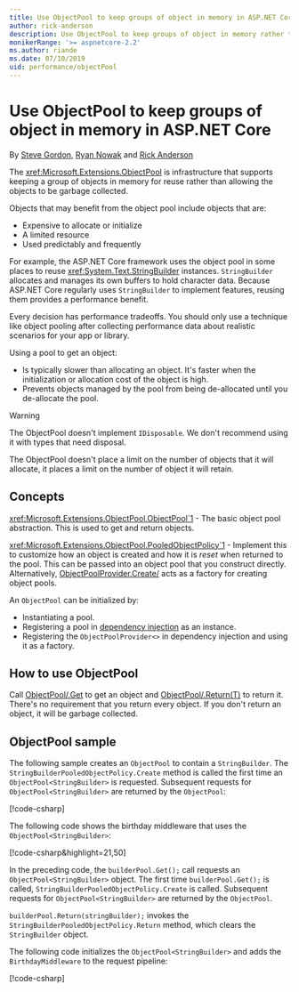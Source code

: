 ```yaml
---
title: Use ObjectPool to keep groups of object in memory in ASP.NET Core
author: rick-anderson
description: Use ObjectPool to keep groups of object in memory rather than allowing the objects to be garbage collected.
monikerRange: '>= aspnetcore-2.2'
ms.author: riande
ms.date: 07/10/2019
uid: performance/objectPool
---
```

# Use ObjectPool to keep groups of object in memory in ASP.NET Core

By [Steve Gordon](https://twitter.com/stevejgordon?), [Ryan Nowak](https://github.com/rynowak) and  [Rick Anderson](https://twitter.com/RickAndMSFT)

The <xref:Microsoft.Extensions.ObjectPool> is infrastructure that supports keeping a group of objects in memory for reuse rather than allowing the objects to be garbage collected.

Objects that may benefit from the object pool include objects that are:

- Expensive to allocate or initialize
- A limited resource
- Used predictably and frequently

For example, the ASP.NET Core framework uses the object pool in some places to reuse <xref:System.Text.StringBuilder> instances. `StringBuilder` allocates and manages its own buffers to hold character data. Because ASP.NET Core regularly uses `StringBuilder` to implement features, reusing them provides a performance benefit.

Every decision has performance tradeoffs. You should only use a technique like object pooling after collecting performance data about realistic scenarios for your app or library.

Using a pool to get an object:

* Is typically slower than allocating an object. It's faster when the initialization or allocation cost of the object is high.
* Prevents objects managed by the pool from being de-allocated until you de-allocate the pool.

> [!WARNING]
> The ObjectPool doesn't implement `IDisposable`. We don't recommend using it with types that need disposal.
>
> The ObjectPool doesn't place a limit on the number of objects that it will allocate, it places a limit on the number of object it will retain.

## Concepts

<xref:Microsoft.Extensions.ObjectPool.ObjectPool`1> - The basic object pool abstraction. This is used to get and return objects.

<xref:Microsoft.Extensions.ObjectPool.PooledObjectPolicy`1> - Implement this to customize how an object is created and how it is *reset* when returned to the pool. This can be passed into an object pool that you construct directly. Alternatively, [ObjectPoolProvider.Create/<T>](xref:Microsoft.Extensions.ObjectPool.ObjectPoolProvider.Create*) acts as a factory for creating object pools.

An `ObjectPool` can be initialized by:

- Instantiating a pool.
- Registering a pool in [dependency injection](xref:fundamentals/dependency-injection) as an instance.
- Registering the `ObjectPoolProvider<>` in dependency injection and using it as a factory.

## How to use ObjectPool

Call [ObjectPool/<T>.Get](/dotnet/api/microsoft.extensions.objectpool.objectpool-1.get) to get an object and [ObjectPool/<T>.Return(T)](/dotnet/api/microsoft.extensions.objectpool.objectpool-1.return) to return it.  There's no requirement that you return every object. If you don't return an object, it will be garbage collected.

## ObjectPool sample

The following sample creates an `ObjectPool` to contain a `StringBuilder`. The `StringBuilderPooledObjectPolicy.Create` method is called the first time an `ObjectPool<StringBuilder>` is requested. Subsequent requests for `ObjectPool<StringBuilder>` are returned by the `ObjectPool`:

[!code-csharp[](objectPool/ObjectPoolSample/StringBuilderPooledObjectPolicy.cs?name=snippet)]

The following code shows the birthday middleware that uses the `ObjectPool<StringBuilder>`:

[!code-csharp[](objectPool/ObjectPoolSample/StringBuilderPooledObjectPolicy.cs?name=snippet)&highlight=21,50]

In the preceding code, the `builderPool.Get();` call requests an `ObjectPool<StringBuilder>` object. The first time `builderPool.Get();` is called, `StringBuilderPooledObjectPolicy.Create` is called. Subsequent requests for `ObjectPool<StringBuilder>` are returned by the `ObjectPool`.

`builderPool.Return(stringBuilder);` invokes the `StringBuilderPooledObjectPolicy.Return` method, which clears the `StringBuilder` object.

The following code initializes the `ObjectPool<StringBuilder>` and adds the `BirthdayMiddleware` to the request pipeline:

[!code-csharp[](objectPool/ObjectPoolSample/Startup.cs?name=snippet)]